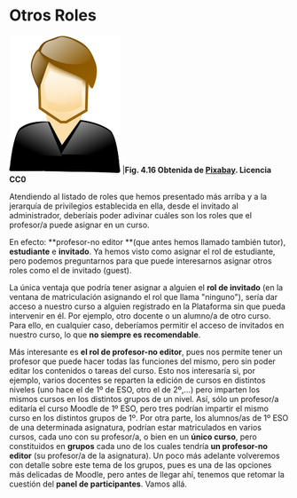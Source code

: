 
# Otros Roles

![](img/admin.png)
|**Fig. 4.16 Obtenida de [Pixabay](http://pixabay.com/en/man-avator-person-admin-161282/). Licencia CC0**

Atendiendo al listado de roles que hemos presentado más arriba y a la jerarquía de privilegios establecida en ella, desde el invitado al administrador, deberíais poder adivinar cuáles son los roles que el profesor/a puede asignar en un curso.

En efecto: **profesor-no editor **(que antes hemos llamado también tutor), **estudiante** e **invitado**. Ya hemos visto como asignar el rol de estudiante, pero podemos preguntarnos para que puede interesarnos asignar otros roles como el de invitado (guest).

La única ventaja que podría tener asignar a alguien el **rol de invitado** (en la ventana de matriculación asignando el rol que llama "ninguno"), sería dar acceso a nuestro curso a alguien registrado en la Plataforma sin que pueda intervenir en él. Por ejemplo, otro docente o un alumno/a de otro curso. Para ello, en cualquier caso, deberíamos permitir el acceso de invitados en nuestro curso, lo que **no siempre es recomendable**.

Más interesante es **el rol de profesor-no editor**, pues nos permite tener un profesor que puede hacer todas las funciones del mismo, pero sin poder editar los contenidos o tareas del curso. Esto nos interesaría si, por ejemplo, varios docentes se reparten la edición de cursos en distintos niveles (uno hace el de 1º de ESO, otro el de 2º,...) pero imparten los mismos cursos en los distintos grupos de un nivel. Así, sólo un profesor/a editaría el curso Moodle de 1º ESO, pero tres podrían impartir el mismo curso en los distintos grupos de 1º. Por otra parte, los alumnos/as de 1º ESO de una determinada asignatura, podrían estar matriculados en varios cursos, cada uno con su profesor/a, o bien en un **único curso**, pero constituidos en **grupos** cada uno de los cuales tendría **un profesor-no editor** (su profesor/a de la asignatura). Un poco más adelante volveremos con detalle sobre este tema de los grupos, pues es una de las opciones más delicadas de Moodle, pero antes de llegar ahí, tenemos que retomar la cuestión del **panel de participantes**. Vamos allá.
